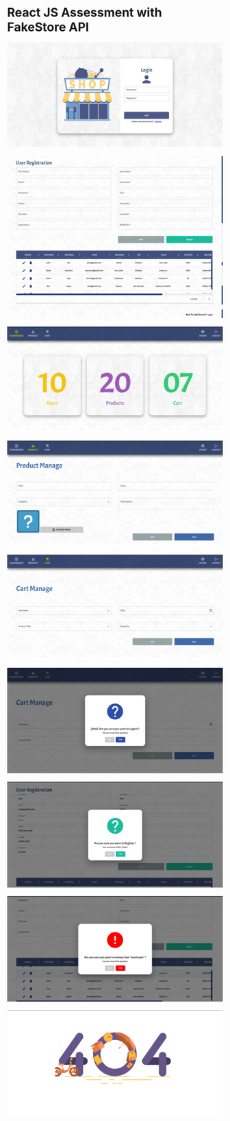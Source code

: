 # React JS Assessment with FakeStore API

<img src = "src/assets/images/screenshots/1.png" alt = "sample"> <br><br>
<img src = "src/assets/images/screenshots/2.png" alt = "sample"> <br><br>
<img src = "src/assets/images/screenshots/3.png" alt = "sample"> <br><br>
<img src = "src/assets/images/screenshots/4.png" alt = "sample"> <br><br>
<img src = "src/assets/images/screenshots/5.png" alt = "sample"> <br><br>
<img src = "src/assets/images/screenshots/6.png" alt = "sample"> <br><br>
<img src = "src/assets/images/screenshots/9.png" alt = "sample"> <br><br>
<img src = "src/assets/images/screenshots/8.png" alt = "sample"> <br><br>
<img src = "src/assets/images/screenshots/10.png" alt = "sample"> <br><br>
